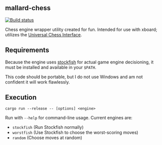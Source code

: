 ## mallard-chess

<a href="https://github.com/ammongit/chess/actions?query=workflow%3A%22Build%22">
  <img src="https://github.com/ammongit/chess/workflows/Build/badge.svg"
       alt="Build status">
</a>

Chess engine wrapper utility created for fun. Intended for use with xboard; utilizes the [Universal Chess Interface](https://en.wikipedia.org/wiki/Universal_Chess_Interface).

## Requirements

Because the engine uses [stockfish](https://stockfishchess.org/) for actual game engine decisioning, it must be installed and available in your `$PATH`.

This code should be portable, but I do not use Windows and am not confident it will work flawlessly.

## Execution

```
cargo run --release -- [options] <engine>
```

Run with `--help` for command-line usage. Current engines are:
* `stockfish` (Run Stockfish normally)
* `worstfish` (Use Stockfish to choose the worst-scoring moves)
* `random` (Choose moves at random)
